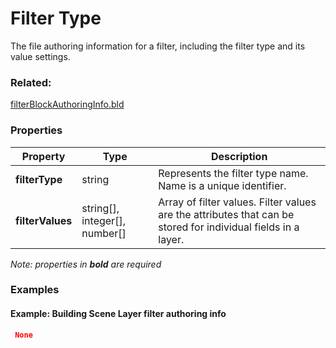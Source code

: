 # Filter Type

The file authoring information for a filter, including the filter type and its value settings.

### Related:

[filterBlockAuthoringInfo.bld](filterBlockAuthoringInfo.bld.md)
### Properties

| Property | Type | Description |
| --- | --- | --- |
| **filterType** | string | Represents the filter type name. Name is a unique identifier. |
| **filterValues** | string[], integer[], number[] | Array of filter values. Filter values are the attributes that can be stored for individual fields in a layer. |

*Note: properties in **bold** are required*

### Examples 

#### Example: Building Scene Layer filter authoring info 

```json
 None 
```

